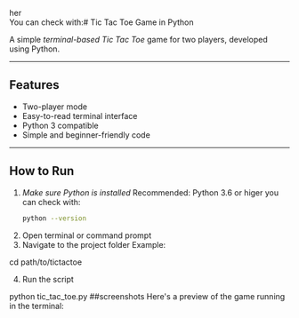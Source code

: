 her  
   You can check with:# Tic Tac Toe Game in Python

A simple *terminal-based Tic Tac Toe* game for two players, developed using Python.

---

## Features

- Two-player mode
- Easy-to-read terminal interface
- Python 3 compatible
- Simple and beginner-friendly code

---

## How to Run

1. *Make sure Python is installed* 
   Recommended: Python 3.6 or higer
   you can check with:
   ```bash
   python --version

3. Open terminal or command prompt
4.  Navigate to the project folder
Example:

cd path/to/tictactoe


4. Run the script

python tic_tac_toe.py
##screenshots
Here's a preview of the game running in the terminal:
